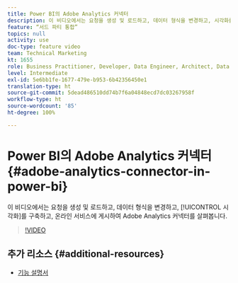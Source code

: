 ```yaml
---
title: Power BI의 Adobe Analytics 커넥터
description: 이 비디오에서는 요청을 생성 및 로드하고, 데이터 형식을 변경하고, 시각화를 구축하고, 온라인 서비스에 게시하여 Adobe Analytics 커넥터를 살펴봅니다.
feature: “서드 파티 통합”
topics: null
activity: use
doc-type: feature video
team: Technical Marketing
kt: 1655
role: Business Practitioner, Developer, Data Engineer, Architect, Data Architect, Administrator, Leader
level: Intermediate
exl-id: 5e6bb1fe-1677-479e-b953-6b42356450e1
translation-type: ht
source-git-commit: 5dead486510dd74b7f6a04848ecd7dc03267958f
workflow-type: ht
source-wordcount: '85'
ht-degree: 100%

---
```


# Power BI의 Adobe Analytics 커넥터 {#adobe-analytics-connector-in-power-bi}

이 비디오에서는 요청을 생성 및 로드하고, 데이터 형식을 변경하고, [!UICONTROL 시각화]를 구축하고, 온라인 서비스에 게시하여 Adobe Analytics 커넥터를 살펴봅니다.

>[!VIDEO](https://video.tv.adobe.com/v/23130/?quality=12)

## 추가 리소스 {#additional-resources}

* [기능 설명서](https://docs.microsoft.com/ko-ko/power-bi/desktop-connect-adobe-analytics)
